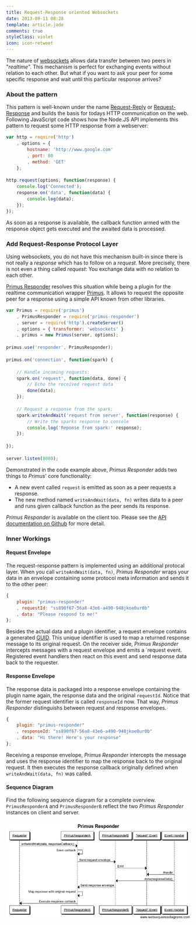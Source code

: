 ```yaml
---
title: Request-Response oriented Websockets
date: 2013-09-11 08:28
template: article.jade
comments: true
styleClass: violet
icon: icon-retweet
---
```

The nature of [websockets](https://developer.mozilla.org/de/docs/WebSockets) allows data transfer between two peers in "*realtime*". This mechanism is perfect for exchanging events without relation to each other. But what if you want to ask your peer for some specific response and wait until this particular response arrives?

<span class="more"></span>

### About the pattern
This pattern is well-known under the name [Request-Reply](http://www.enterpriseintegrationpatterns.com/RequestReply.html) or [Request-Response](http://en.wikipedia.org/wiki/Request-response) and builds the basis for todays HTTP communication on the web. Following JavaScript code shows how the Node.JS API implements this pattern to request some HTTP response from a webserver:

```javascript
var http = require('http')
	, options = {
		hostname: 'http://www.google.com'
		, port: 80
		, method: 'GET'
	};

http.request(options, function(response) {
	console.log('Connected');
	response.on('data', function(data) {
		console.log(data);
	});
});
```

As soon as a response is available, the callback function armed with the response object gets executed and the awaited data is processed.

### Add Request-Response Protocol Layer
Using websockets, you do not have this mechanism built-in since there is not really a *response* which has to follow on a *request*. More precisely, there is not even a thing called *request*: You exchange data with no relation to each other.

[Primus Responder](https://github.com/swissmanu/primus-responder) resolves this situation while being a plugin for the realtime communication wrapper [Primus](https://github.com/primus/primus). It allows to request the opposite peer for a response using a simple API known from other libraries.

```javascript
var Primus = require('primus')
	, PrimusResponder = require('primus-responder')
	, server = require('http').createServer()
	, options = { transformer: 'websockets' }
	, primus = new Primus(server, options);

primus.use('responder', PrimusResponder);

primus.on('connection', function(spark) {

	// Handle incoming requests:
	spark.on('request', function(data, done) {
		// Echo the received request data
		done(data);
	});

	// Request a response from the spark:
	spark.writeAndWait('request from server', function(response) {
		// Write the sparks response to console
		console.log('Reponse from spark:' response);
	});

});

server.listen(8080);
```

Demonstrated in the code example above, *Primus Responder* adds two things to *Primus*' core functionality:

* A new event called `request` is emitted as soon as a peer requests a response.
* The new method named `writeAndWait(data, fn)` writes data to a peer and runs given callback function as the peer sends its response.

*Primus Responder* is available on the client too. Please see the [API documentation on Github](https://github.com/swissmanu/primus-responder#usage) for more detail.

### Inner Workings
#### Request Envelope
The request-response pattern is implemented using an additional protocal layer. When you call `writeAndWait(data, fn)`, *Primus Responder* wraps your data in an envelope containing some protocol meta information and sends it to the other peer:

```javascript
{
	plugin: "primus-responder"
	, requestId: "ss890f67-56a8-43e6-a490-948jkoe0ur0b"
	, data: "Please respond to me!"
};
```

Besides the actual data and a plugin identifier, a request envelope contains a generated [GUID](http://en.wikipedia.org/wiki/Globally_unique_identifier). This unique identifier is used to map a returned response message to its original request. On the receiver side, *Primus Responder* intercepts messages with a request envelope and emits a `request event. Registered event handlers then react on this event and send response data back to the requester.

#### Response Envelope
The response data is packaged into a response envelope containing the plugin name again, the response data and the original `requestId`. Notice that the former request identifier is called `responseId` now. That way, *Primus Responder* distinguishs between request and response envelopes.

```javascript
{
	plugin: "primus-responder"
	, responseId: "ss890f67-56a8-43e6-a490-948jkoe0ur0b"
	, data: "Hi there! Here's your response"
};
```

Receiving a response envelope, *Primus Responder* intercepts the message and uses the response identifier to map the response back to the original request. It then executes the response callback originally defined when `writeAndWait(data, fn)` was called.

#### Sequence Diagram
Find the following sequence diagram for a complete overview. `PrimusResponderA` and `PrimusResponderB` reflect the two *Primus Responder* instances on client and server.

[![Sequence Diagram](sequencediagram.png)](sequencediagram.png)